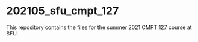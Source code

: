 # 202105_sfu_cmpt_127
This repository contains the files for the summer 2021 CMPT 127 course at SFU.
